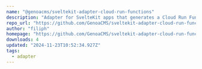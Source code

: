 ```yaml
---
name: "@genoacms/sveltekit-adapter-cloud-run-functions"
description: "Adapter for SvelteKit apps that generates a Cloud Run Function"
repo_url: "https://github.com/GenoaCMS/sveltekit-adapter-cloud-run-functions"
author: "filiph"
homepage: "https://github.com/GenoaCMS/sveltekit-adapter-cloud-run-functions#readme"
downloads: 4
updated: "2024-11-23T10:52:34.927Z"
tags: 
  - adapter
---
```

